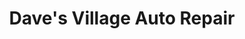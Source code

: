 ---
title: "Dave's Village Auto Repair"
url: /whiting/daves-village-auto-repair/
shop: Autowerkstatt
---